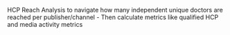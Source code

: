 HCP Reach Analysis to navigate how many independent unique doctors are reached per publisher/channel - Then calculate metrics like qualified HCP and media activity metrics
